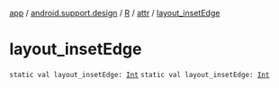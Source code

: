 [app](../../../index.md) / [android.support.design](../../index.md) / [R](../index.md) / [attr](index.md) / [layout_insetEdge](.)

# layout_insetEdge

`static val layout_insetEdge: `[`Int`](https://kotlinlang.org/api/latest/jvm/stdlib/kotlin/-int/index.html)
`static val layout_insetEdge: `[`Int`](https://kotlinlang.org/api/latest/jvm/stdlib/kotlin/-int/index.html)